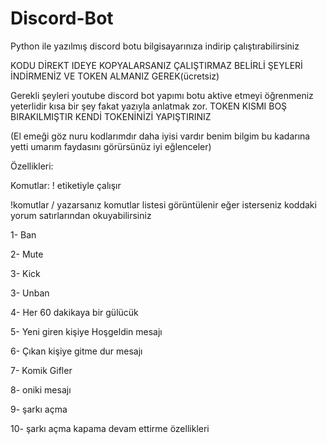 # Discord-Bot
Python ile yazılmış discord botu bilgisayarınıza indirip çalıştırabilirsiniz

KODU DİREKT IDEYE KOPYALARSANIZ ÇALIŞTIRMAZ BELİRLİ ŞEYLERİ İNDİRMENİZ VE TOKEN ALMANIZ GEREK(ücretsiz)

Gerekli şeyleri youtube discord bot yapımı botu aktive etmeyi öğrenmeniz yeterlidir kısa bir şey fakat yazıyla anlatmak zor.
TOKEN KISMI BOŞ BIRAKILMIŞTIR KENDİ TOKENİNİZİ YAPIŞTIRINIZ

(El emeği göz nuru kodlarımdır daha iyisi vardır benim bilgim bu kadarına yetti umarım faydasını görürsünüz iyi eğlenceler)

Özellikleri: 

Komutlar: ! etiketiyle çalışır

!komutlar  / yazarsanız komutlar listesi görüntülenir eğer isterseniz koddaki yorum satırlarından okuyabilirsiniz 

1- Ban

2- Mute

3- Kick

3- Unban

4- Her 60 dakikaya bir gülücük

5- Yeni giren kişiye Hoşgeldin mesajı

6- Çıkan kişiye gitme dur mesajı

7- Komik Gifler

8- oniki mesajı

9- şarkı açma

10- şarkı açma kapama devam ettirme özellikleri
